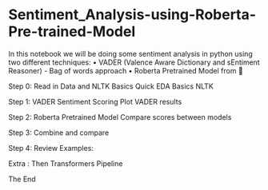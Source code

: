 # Sentiment_Analysis-using-Roberta-Pre-trained-Model
  In this notebook we will be doing some sentiment analysis in python using two different techniques:
	•     VADER (Valence Aware Dictionary and sEntiment Reasoner) - Bag of words approach
	•     Roberta Pretrained Model from 🤗

Step 0: Read in Data and NLTK Basics
	Quick EDA
	Basics NLTK
	
Step 1: VADER Sentiment Scoring 
	Plot VADER results 
	
Step 2: Roberta Pretrained Model
	Compare scores between models 
	
Step 3: Combine and compare 

Step 4: Review Examples:

Extra : Then Transformers Pipeline 

The End

